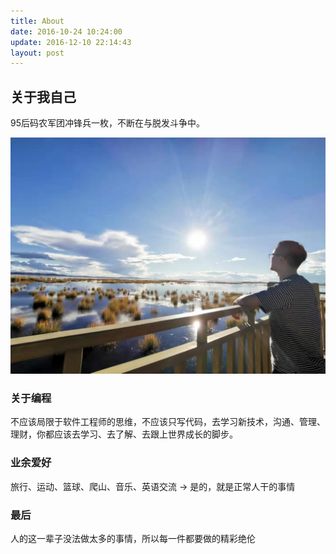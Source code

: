 ```yaml
---
title: About
date: 2016-10-24 10:24:00
update: 2016-12-10 22:14:43
layout: post
---
```




##  关于我自己
95后码农军团冲锋兵一枚，不断在与脱发斗争中。

![images](/images/about.jpg)

###  关于编程
不应该局限于软件工程师的思维，不应该只写代码，去学习新技术，沟通、管理、理财，你都应该去学习、去了解、去跟上世界成长的脚步。

### 业余爱好
旅行、运动、篮球、爬山、音乐、英语交流 -> 是的，就是正常人干的事情

### 最后
人的这一辈子没法做太多的事情，所以每一件都要做的精彩绝伦
